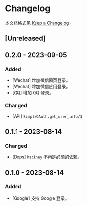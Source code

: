 # Changelog

本文档格式见 [Keep a Changelog](https://keepachangelog.com/en/1.0.0/) 。

## [Unreleased]

## 0.2.0 - 2023-09-05

### Added

- [Wechat] 增加微信网页登录。
- [Wechat] 增加微信应用登录。
- [QQ] 增加 QQ 登录。

### Changed

- [API] `SimpleOAuth.get_user_info/3`

## 0.1.1 - 2023-08-14

### Changed

- [Deps] `hackney` 不再是必须的依赖。

## 0.1.0 - 2023-08-14

### Added

- [Google] 支持 Google 登录。
